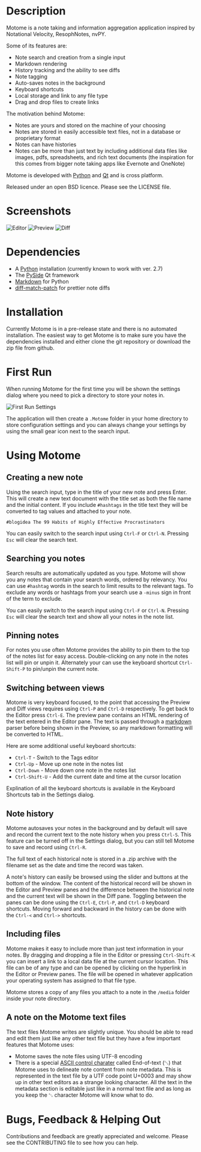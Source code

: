 Description
===========

Motome is a note taking and information aggregation application inspired by Notational Velocity,
ResophNotes, nvPY.

Some of its features are:

- Note search and creation from a single input
- Markdown rendering
- History tracking and the ability to see diffs
- Note tagging
- Auto-saves notes in the background
- Keyboard shortcuts
- Local storage and link to any file type
- Drag and drop files to create links

The motivation behind Motome:

- Notes are yours and stored on the machine of your choosing
- Notes are stored in easily accessible text files, not in a database or proprietary format
- Notes can have histories
- Notes can be more than just text by including additional data files like images, pdfs, spreadsheets, and rich text documents (the inspiration for this comes from bigger note taking apps like Evernote and OneNote)

Motome is developed with [Python](http://www.python.org/) and [Qt](http://qt-project.org/) and is cross platform.

Released under an open BSD licence.  Please see the LICENSE file.

Screenshots
===========

![Editor](screenshots/motome_editor_pane_0.1.0.png)
![Preview](screenshots/motome_preview_pane_0.1.0.png)
![Diff](screenshots/motome_diff_pane_0.1.0.png)

Dependencies
============

- A [Python](http://www.python.org/) installation (currently known to work with ver. 2.7)
- The [PySide](http://qt-project.org/wiki/PySide) Qt framework
- [Markdown](http://pypi.python.org/pypi/Markdown) for Python
- [diff-match-patch](http://code.google.com/p/google-diff-match-patch/) for prettier note diffs

Installation
============

Currently Motome is in a pre-release state and there is no automated installation.  The easiest way to get Motome is to make sure you have the dependencies installed and either clone the git repository or download the zip file from github.

First Run
=========

When running Motome for the first time you will be shown the settings dialog where you need to pick a directory to store your notes in.

![First Run Settings](screenshots/motome_first_run_0.1.0.png)

The application will then create a `.Motome` folder in your home directory to store configuration settings and you can always change your settings by using the small gear icon next to the search input.

Using Motome
============

## Creating a new note
Using the search input, type in the title of your new note and press Enter.  This will create a new text document with the title set as both the file name and the initial content.  If you include `#hashtags` in the title text they will be converted to tag values and attached to your note.

    #blogidea The 99 Habits of Highly Effective Procrastinators

You can easily switch to the search input using `Ctrl-F` or `Ctrl-N`.  Pressing `Esc` will clear the search text.

## Searching you notes
Search results are automatically updated as you type. Motome will show you any notes that contain your search words, ordered by relevancy.  You can use `#hashtag` words in the search to limit results to the relevant tags. To exclude any words or hashtags from your search use a `-minus` sign in front of the term to exclude.

You can easily switch to the search input using `Ctrl-F` or `Ctrl-N`.  Pressing `Esc` will clear the search text and show all your notes in the note list.

## Pinning notes
For notes you use often Motome provides the ability to pin them to the top of the notes list for easy access.  Double-clicking on any note in the notes list will pin or unpin it.  Alternately your can use the keyboard shortcut `Ctrl-Shift-P` to pin/unpin the current note.

## Switching between views
Motome is very keyboard focused, to the point that accessing the Preview and Diff views requires using `Ctrl-P` and `Ctrl-D` respectively.  To get back to the Editor press `Ctrl-E`.  The preview pane contains an HTML rendering of the text entered in the Editor pane.  The text is passed through a [markdown](http://daringfireball.net/projects/markdown/) parser before being shown in the Preview, so any markdown formatting will be converted to HTML.

Here are some additional useful keyboard shortcuts:

- `Ctrl-T` - Switch to the Tags editor
- `Ctrl-Up` - Move up one note in the notes list
- `Ctrl-Down` - Move down one note in the notes list
- `Ctrl-Shift-U` - Add the current date and time at the cursor location

Explination of all the keyboard shortcuts is available in the Keyboard Shortcuts tab in the Settings dialog.

## Note history
Motome autosaves your notes in the background and by default will save and record the current text to the note history when you press `Ctrl-S`.  This feature can be turned off in the Settings dialog, but you can still tell Motome to save and record using `Ctrl-R`.

The full text of each historical note is stored in a .zip archive with the filename set as the date and time the record was taken.

A note's history can easily be browsed using the slider and buttons at the bottom of the window.  The content of the historical record will be shown in the Editor and Preview panes and the difference between the historical note and the current text will be shown in the Diff pane.  Toggling between the panes can be done using the `Ctrl-E`, `Ctrl-P`, and `Ctrl-D` keyboard shortcuts.  Moving forward and backward in the history can be done with the `Ctrl-<` and `Ctrl->` shortcuts.

## Including files
Motome makes it easy to include more than just text information in your notes.  By dragging and dropping a file in the Editor or pressing `Ctrl-Shift-K` you can insert a link to a local data file at the current cursor location.  This file can be of any type and can be opened by clicking on the hyperlink in the Editor or Preview panes.  The file will be opened in whatever application your operating system has assigned to that file type.

Motome stores a copy of any files you attach to a note in the `/media` folder inside your note directory.

## A note on the Motome text files

The text files Motome writes are slightly unique.  You should be able to read and edit them just like any other text file but they have a few important features that Motome uses:

- Motome saves the note files using UTF-8 encoding
- There is a special [ASCII control charater](http://en.wikipedia.org/wiki/Control_character) called End-of-text (␃) that Motome uses to delineate note content from note metadata.  This is represented in the text file by a UTF code point U+0003 and may show up in other text editors as a strange looking character.  All the text in the metadata section is editable just like in a normal text file and as long as you keep the ␃ character Motome will know what to do.

Bugs, Feedback & Helping Out
==============================

Contributions and feedback are greatly appreciated and welcome.  Please see the CONTRIBUTING file to see how you can help.
